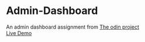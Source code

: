 # Admin-Dashboard
An admin dashboard assignment from [The odin project](https://www.theodinproject.com/lessons/node-path-intermediate-html-and-css-admin-dashboard)
<br>
[Live Demo](https://cming3.github.io/Admin-Dashboard/)
